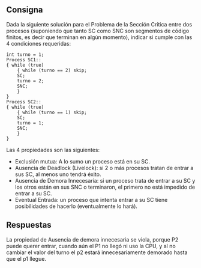 ## Consigna

Dada la siguiente solución para el Problema de la Sección Crítica entre dos procesos
(suponiendo que tanto SC como SNC son segmentos de código finitos, es decir que terminan
en algún momento), indicar si cumple con las 4 condiciones requeridas:

```
int turno = 1;
Process SC1::
{ while (true)
    { while (turno == 2) skip;
    SC;
    turno = 2;
    SNC;
    }
}
Process SC2::
{ while (true)
    { while (turno == 1) skip;
    SC;
    turno = 1;
    SNC;
    }
}
```

Las 4 propiedades son las siguientes:
- Exclusión mutua: A lo sumo un proceso está en su SC.
- Ausencia de Deadlock (Livelock): si 2 o más procesos tratan de entrar a sus SC, al menos uno
tendrá éxito.
- Ausencia de Demora Innecesaria: si un proceso trata de entrar a su SC y los otros están en sus
SNC o terminaron, el primero no está impedido de entrar a su SC.
- Eventual Entrada: un proceso que intenta entrar a su SC tiene posibilidades de hacerlo
(eventualmente lo hará).

## Respuestas

La propiedad de Ausencia de demora innecesaria se viola, porque P2 puede querer entrar, cuando aún el P1 no llegó ni uso la CPU, y al no cambiar el valor del turno el p2 estará innecesariamente demorado hasta que el p1 llegue.